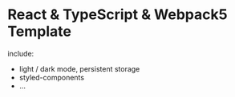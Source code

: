# React & TypeScript & Webpack5 Template

include:
  * light / dark mode, persistent storage
  * styled-components
  * ...